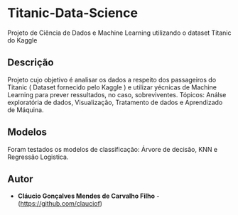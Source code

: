 # Titanic-Data-Science
Projeto de Ciência de Dados e Machine Learning utilizando o dataset Titanic do Kaggle 


## Descrição 
Projeto cujo objetivo é analisar os dados a respeito dos passageiros do Titanic ( Dataset fornecido pelo Kaggle ) e utilizar yécnicas de Machine Learning para prever ressultados, no caso, sobreviventes.
Tópicos: Análse exploratória de dados, Visualização, Tratamento de dados e Aprendizado de Máquina.

## Modelos
Foram testados os modelos de classificação: Árvore de decisão, KNN e Regressão Logistica. 




## Autor

* **Cláucio Gonçalves Mendes de Carvalho Filho** - (https://github.com/clauciof)


